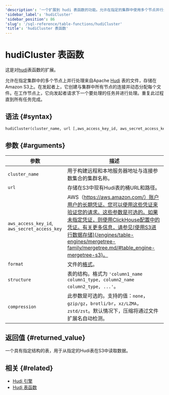 ```yaml
---
'description': '一个扩展到 hudi 表函数的功能。允许在指定的集群中使用多个节点并行处理来自 Amazon S3 中 Apache Hudi 表的文件。'
'sidebar_label': 'hudiCluster'
'sidebar_position': 86
'slug': '/sql-reference/table-functions/hudiCluster'
'title': 'hudiCluster 表函数'
---
```





# hudiCluster 表函数

这是对[hudi](sql-reference/table-functions/hudi.md)表函数的扩展。

允许在指定集群中的多个节点上并行处理来自Apache [Hudi](https://hudi.apache.org/) 表的文件，存储在Amazon S3上。在发起者上，它创建与集群中所有节点的连接并动态分配每个文件。在工作节点上，它向发起者请求下一个要处理的任务并进行处理。重复此过程直到所有任务完成。

## 语法 {#syntax}

```sql
hudiCluster(cluster_name, url [,aws_access_key_id, aws_secret_access_key] [,format] [,structure] [,compression])
```

## 参数 {#arguments}

| 参数                                          | 描述                                                                                                                                                                                                                                                                                                                                                                    |
|-----------------------------------------------|-------------------------------------------------------------------------------------------------------------------------------------------------------------------------------------------------------------------------------------------------------------------------------------------------------------------------------------------------------------------------|
| `cluster_name`                                | 用于构建远程和本地服务器地址与连接参数集合的集群名称。                                                                                                                                                                                                                                                                                                               |
| `url`                                         | 存储在S3中现有Hudi表的桶URL和路径。                                                                                                                                                                                                                                                                                                                                  |
| `aws_access_key_id`, `aws_secret_access_key` | AWS（https://aws.amazon.com/）账户用户的长期凭证。您可以使用这些凭证来验证您的请求。这些参数是可选的。如果未指定凭证，则使用ClickHouse配置中的凭证。有关更多信息，请参见[使用S3进行数据存储](/engines/table-engines/mergetree-family/mergetree.md/#table_engine-mergetree-s3)。                                           |
| `format`                                      | 文件的[格式](/interfaces/formats)。                                                                                                                                                                                                                                                                                                                                  |
| `structure`                                   | 表的结构。格式为 `'column1_name column1_type, column2_name column2_type, ...'`。                                                                                                                                                                                                                                                                                     |
| `compression`                                 | 此参数是可选的。支持的值：`none`，`gzip/gz`，`brotli/br`，`xz/LZMA`，`zstd/zst`。默认情况下，压缩将通过文件扩展名自动检测。                                                                                                                                                                                                                                     |

## 返回值 {#returned_value}

一个具有指定结构的表，用于从指定的Hudi表在S3中读取数据。

## 相关 {#related}

- [Hudi 引擎](engines/table-engines/integrations/hudi.md)
- [Hudi 表函数](sql-reference/table-functions/hudi.md)
